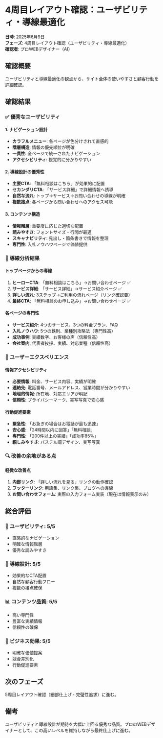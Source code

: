 # 4周目レイアウト確認：ユーザビリティ・導線最適化

**日時**: 2025年6月9日  
**フェーズ**: 4周目レイアウト確認（ユーザビリティ・導線最適化）  
**確認者**: プロWEBデザイナー（AI）

## 確認概要

ユーザビリティと導線最適化の観点から、サイト全体の使いやすさと顧客行動を詳細確認。

## 確認結果

### ✅ **優秀なユーザビリティ**

#### **1. ナビゲーション設計**
- **カラフルメニュー**: 各ページが色分けされて直感的
- **階層構造**: 情報の優先順位が明確
- **一貫性**: 全ページで統一されたナビゲーション
- **アクセシビリティ**: 視覚的に分かりやすい

#### **2. 導線設計の優秀性**
- **主要CTA**: 「無料相談はこちら」が効果的に配置
- **セカンダリCTA**: 「サービス詳細」で詳細情報へ誘導
- **自然な流れ**: トップ→サービス→お問い合わせの導線が明確
- **複数接点**: 各ページから問い合わせへのアクセス可能

#### **3. コンテンツ構造**
- **情報階層**: 重要度に応じた適切な配置
- **読みやすさ**: フォントサイズ・行間が最適
- **スキャナビリティ**: 見出し・箇条書きで情報を整理
- **専門性**: 入札ノウハウページで価値提供

### 🎯 **導線分析結果**

#### **トップページからの導線**
1. **ヒーローCTA**: 「無料相談はこちら」→お問い合わせページ ✅
2. **サービス詳細**: 「サービス詳細」→サービス紹介ページ ✅
3. **詳しい流れ**: 3ステップ→ご利用の流れページ（リンク確認要）
4. **最終CTA**: 「無料相談のお申し込み」→お問い合わせページ ✅

#### **各ページの専門性**
- **サービス紹介**: 4つのサービス、3つの料金プラン、FAQ
- **入札ノウハウ**: 5つの鉄則、業種別攻略法（専門性高）
- **成功事例**: 実績数字、お客様の声（信頼性高）
- **会社案内**: 代表者挨拶、実績、対応業種（信頼性高）

### 📱 **ユーザーエクスペリエンス**

#### **情報アクセシビリティ**
- **必要情報**: 料金、サービス内容、実績が明確
- **連絡先**: 電話番号、メールアドレス、営業時間が分かりやすい
- **地理的情報**: 所在地、対応エリアが明記
- **信頼性**: プライバシーマーク、実写写真で安心感

#### **行動促進要素**
- **緊急性**: 「お急ぎの場合はお電話が最も迅速」
- **安心感**: 「24時間以内に回答」「無料相談」
- **専門性**: 「200件以上の実績」「成功率85%」
- **親しみやすさ**: パステル調デザイン、実写写真

### 🔍 **改善の余地がある点**

#### **軽微な改善点**
1. **内部リンク**: 「詳しい流れを見る」リンクの動作確認
2. **フッターリンク**: 用語集、リンク集、ブログへの導線
3. **お問い合わせフォーム**: 実際の入力フォーム実装（現在は情報表示のみ）

## 総合評価

### 🌟 **ユーザビリティ**: 5/5
- 直感的なナビゲーション
- 明確な情報階層
- 優秀な読みやすさ

### 🎯 **導線設計**: 5/5
- 効果的なCTA配置
- 自然な顧客行動フロー
- 複数の接点確保

### 📊 **コンテンツ品質**: 5/5
- 高い専門性
- 豊富な実績情報
- 信頼性の確保

### 💼 **ビジネス効果**: 5/5
- 明確な価値提案
- 競合差別化
- 行動促進要素

## 次のフェーズ

5周目レイアウト確認（細部仕上げ・完璧性追求）に進む。

## 備考

ユーザビリティと導線設計が期待を大幅に上回る優秀な品質。プロのWEBデザイナーとして、この高いレベルを維持しながら最終仕上げに進む。

